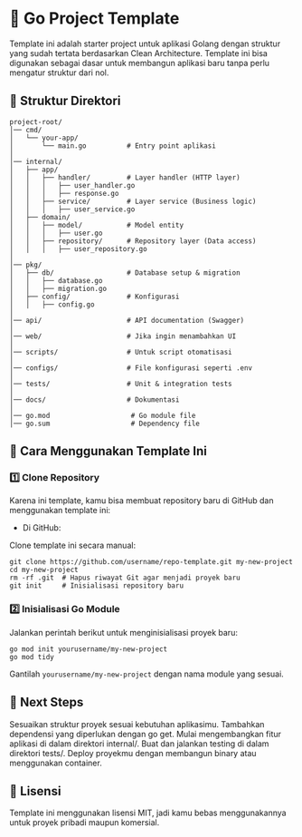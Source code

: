 
# 🚀 Go Project Template
Template ini adalah starter project untuk aplikasi Golang dengan struktur yang sudah tertata berdasarkan Clean Architecture. Template ini bisa digunakan sebagai dasar untuk membangun aplikasi baru tanpa perlu mengatur struktur dari nol.

## 📂 Struktur Direktori

```
project-root/
│── cmd/
│   └── your-app/
│       └── main.go          # Entry point aplikasi
│
│── internal/
│   ├── app/
│   │   ├── handler/         # Layer handler (HTTP layer)
│   │   │   ├── user_handler.go
│   │   │   ├── response.go
│   │   ├── service/         # Layer service (Business logic)
│   │   │   ├── user_service.go
│   ├── domain/
│   │   ├── model/           # Model entity
│   │   │   ├── user.go
│   │   ├── repository/      # Repository layer (Data access)
│   │   │   ├── user_repository.go
│
│── pkg/
│   ├── db/                  # Database setup & migration
│   │   ├── database.go
│   │   ├── migration.go
│   ├── config/              # Konfigurasi
│   │   ├── config.go
│
│── api/                     # API documentation (Swagger)
│
│── web/                     # Jika ingin menambahkan UI
│
│── scripts/                 # Untuk script otomatisasi
│
│── configs/                 # File konfigurasi seperti .env
│
│── tests/                   # Unit & integration tests
│
│── docs/                    # Dokumentasi
│
│── go.mod                    # Go module file
│── go.sum                    # Dependency file
```
## 🚀 Cara Menggunakan Template Ini
### 1️⃣ Clone Repository
Karena ini template, kamu bisa membuat repository baru di GitHub dan menggunakan template ini:

* Di GitHub:

Clone template ini secara manual:
```
git clone https://github.com/username/repo-template.git my-new-project
cd my-new-project
rm -rf .git  # Hapus riwayat Git agar menjadi proyek baru
git init     # Inisialisasi repository baru
```

### 2️⃣ Inisialisasi Go Module
Jalankan perintah berikut untuk menginisialisasi proyek baru:
```
go mod init yourusername/my-new-project
go mod tidy
```
Gantilah ```yourusername/my-new-project``` dengan nama module yang sesuai.

## 📌 Next Steps
Sesuaikan struktur proyek sesuai kebutuhan aplikasimu.
Tambahkan dependensi yang diperlukan dengan go get.
Mulai mengembangkan fitur aplikasi di dalam direktori internal/.
Buat dan jalankan testing di dalam direktori tests/.
Deploy proyekmu dengan membangun binary atau menggunakan container.

## 📄 Lisensi
Template ini menggunakan lisensi MIT, jadi kamu bebas menggunakannya untuk proyek pribadi maupun komersial.

